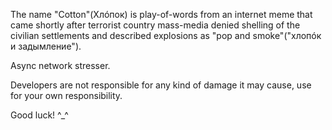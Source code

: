 The name "Cotton"(Хлóпок) is play-of-words from an internet meme that came shortly after terrorist country mass-media denied shelling of the civilian settlements and described explosions as "pop and smoke"("хлопóк и задымление").

Async network stresser.

Developers are not responsible for any kind of damage it may cause, use for your own responsibility.

Good luck! 
^_^
